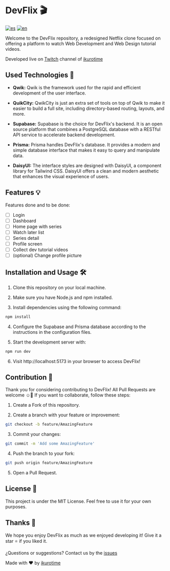 # DevFlix 🎬
[![es](https://img.shields.io/badge/lang-es-red.svg)](https://github.com/ikurotime/devflix/blob/main/README.md)
[![en](https://img.shields.io/badge/lang-en-blue.svg)](https://github.com/ikurotime/devflix/blob/main/README.en.md)

Welcome to the DevFlix repository, a redesigned Netflix clone focused on offering a platform to watch Web Development and Web Design tutorial videos.

Developed live on [Twitch](https://twitch.tv/ikurotime) channel of [ikurotime](https://davidhuertas.dev)

## Used Technologies 🚀

- **Qwik:** Qwik is the framework used for the rapid and efficient development of the user interface.

- **QuikCity:** QwikCity is just an extra set of tools on top of Qwik to make it easier to build a full site, including directory-based routing, layouts, and more.

- **Supabase:** Supabase is the choice for DevFlix's backend. It is an open source platform that combines a PostgreSQL database with a RESTful API service to accelerate backend development.

- **Prisma:** Prisma handles DevFlix's database. It provides a modern and simple database interface that makes it easy to query and manipulate data.

- **DaisyUI:** The interface styles are designed with DaisyUI, a component library for Tailwind CSS. DaisyUI offers a clean and modern aesthetic that enhances the visual experience of users.

## Features 💡

Features done and to be done:

- [ ] Login
- [ ] Dashboard
- [ ] Home page with series
- [ ] Watch later list
- [ ] Series detail
- [ ] Profile screen
- [ ] Collect dev tutorial videos
- [ ] (optional) Change profile picture

## Installation and Usage 🛠️

1. Clone this repository on your local machine.

2. Make sure you have Node.js and npm installed.

3. Install dependencies using the following command:

```bash
npm install
```

4. Configure the Supabase and Prisma database according to the instructions in the configuration files.

5. Start the development server with:

```bash
npm run dev
```

6. Visit http://localhost:5173 in your browser to access DevFlix!

## Contribution 🤝

Thank you for considering contributing to DevFlix! All Pull Requests are welcome ☺🙏 If you want to collaborate, follow these steps:

1. Create a Fork of this repository.

2. Create a branch with your feature or improvement:

```bash
git checkout -b feature/AmazingFeature
```

3. Commit your changes:

```bash
git commit -m 'Add some AmazingFeature'
```

4. Push the branch to your fork:

```bash
git push origin feature/AmazingFeature
```

5. Open a Pull Request.

## License 📄

This project is under the MIT License. Feel free to use it for your own purposes.

## Thanks 🎉
We hope you enjoy DevFlix as much as we enjoyed developing it! Give it a star ⭐ if you liked it.

¿Questions or suggestions? Contact us by the [issues](https://github.com/ikurotime/devflix/issues)

Made with ❤️ by [ikurotime](https://davidhuertas.dev)